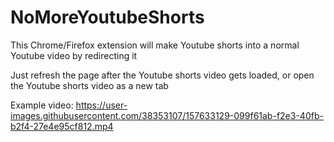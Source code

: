 # NoMoreYoutubeShorts
This Chrome/Firefox extension will make Youtube shorts into a normal Youtube video by redirecting it

Just refresh the page after the Youtube shorts video gets loaded, or open the Youtube shorts video as a new tab

Example video:
https://user-images.githubusercontent.com/38353107/157633129-099f61ab-f2e3-40fb-b2f4-27e4e95cf812.mp4

